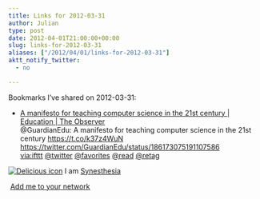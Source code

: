```yaml
---
title: Links for 2012-03-31
author: Julian
type: post
date: 2012-04-01T21:00:00+00:00
slug: links-for-2012-03-31 
aliases: ["/2012/04/01/links-for-2012-03-31"]
aktt_notify_twitter:
  - no

---
```

Bookmarks I&#8217;ve shared on 2012-03-31:

  * [A manifesto for teaching computer science in the 21st century | Education | The Observer][1]  
    @GuardianEdu: A manifesto for teaching computer science in the 21st century https://t.co/k37z4WuN https://twitter.com/GuardianEdu/status/186173075191107586  
    [via:ifttt][2]  [@twitter][3]  [@favorites][4]  [@read][5]  [@retag][6] 

<p class="deliciouslink">
  <a href="https://del.icio.us/synesthesia" title="See all my bookmarks on del.icio.us"><img src="https://www.synesthesia.co.uk/images/deliciousicon.jpg" alt="Delicious icon" /></a>&nbsp;I am <a href="https://del.icio.us/synesthesia" title="See all my bookmarks on del.icio.us">Synesthesia</a>
</p>

<p class="deliciouslink">
  <a href="https://del.icio.us/network?add=synesthesia" title="Add me to your del.icio.us network"><img src="https://www.synesthesia.co.uk/images/add.gif" alt="" /></a>&nbsp;<a href="https://del.icio.us/network?add=synesthesia" title="Add me to your del.icio.us network">Add me to your network</a>
</p>

 [1]: https://www.guardian.co.uk/education/2012/mar/31/manifesto-teaching-ict-education-minister?CMP=twt_fd
 [2]: https://www.delicious.com/synesthesia/via%3Aifttt
 [3]: https://www.delicious.com/synesthesia/+%40twitter
 [4]: https://www.delicious.com/synesthesia/+%40favorites
 [5]: https://www.delicious.com/synesthesia/+%40read
 [6]: https://www.delicious.com/synesthesia/+%40retag